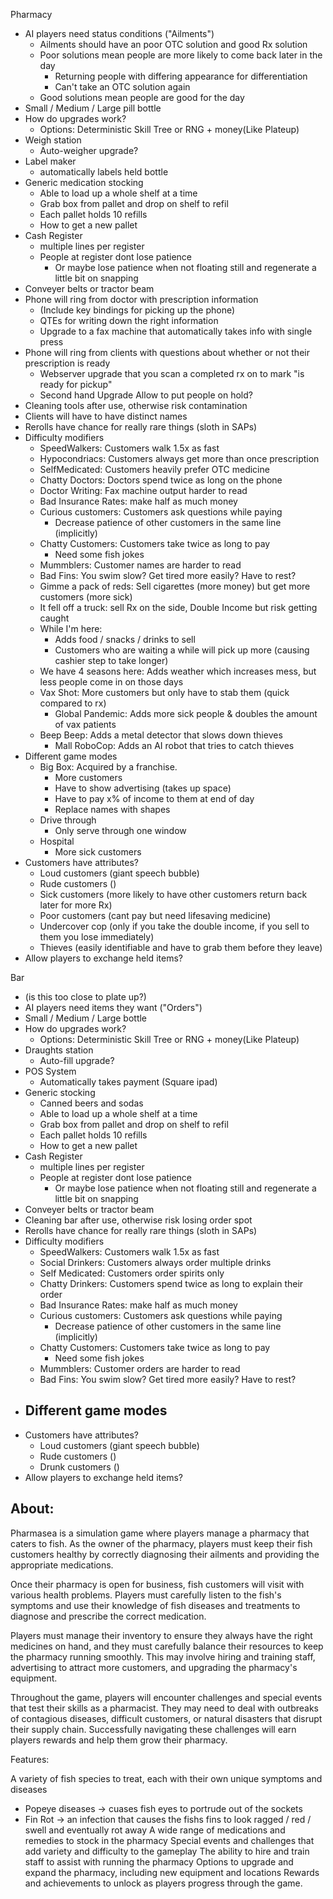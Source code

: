 
Pharmacy
- AI players need status conditions ("Ailments")
    - Ailments should have an poor OTC solution and good Rx solution
    - Poor solutions mean people are more likely to come back later in the day
        - Returning people with differing appearance for differentiation
        - Can't take an OTC solution again
    - Good solutions mean people are good for the day 
- Small / Medium / Large pill bottle
- How do upgrades work?
    - Options: Deterministic Skill Tree or RNG + money(Like Plateup)
- Weigh station
    - Auto-weigher upgrade? 
- Label maker
    - automatically labels held bottle
- Generic medication stocking
    - Able to load up a whole shelf at a time
    - Grab box from pallet and drop on shelf to refil 
    - Each pallet holds 10 refills
    - How to get a new pallet
- Cash Register
    - multiple lines per register
    - People at register dont lose patience
        - Or maybe lose patience when not floating still and regenerate a little bit on snapping
- Conveyer belts or tractor beam
- Phone will ring from doctor with prescription information 
    - (Include key bindings for picking up the phone)
    - QTEs for writing down the right information
    - Upgrade to a fax machine that automatically takes info with single press
- Phone will ring from clients with questions about whether or not their prescription is ready
    - Webserver upgrade that you scan a completed rx on to mark "is ready for pickup"
    - Second hand Upgrade Allow to put people on hold?
- Cleaning tools after use, otherwise risk contamination
- Clients will have to have distinct names
- Rerolls have chance for really rare things (sloth in SAPs)
- Difficulty modifiers 
    - SpeedWalkers: Customers walk 1.5x as fast
    - Hypocondriacs: Customers always get more than once prescription
    - SelfMedicated: Customers heavily prefer OTC medicine
    - Chatty Doctors: Doctors spend twice as long on the phone 
    - Doctor Writing: Fax machine output harder to read
    - Bad Insurance Rates: make half as much money 
    - Curious customers: Customers ask questions while paying 
        - Decrease patience of other customers in the same line (implicitly)
    - Chatty Customers: Customers take twice as long to pay
        - Need some fish jokes
    - Mummblers: Customer names are harder to read 
    - Bad Fins: You swim slow? Get tired more easily? Have to rest? 
    - Gimme a pack of reds: Sell cigarettes (more money) but get more customers (more sick) 
    - It fell off a truck: sell Rx on the side, Double Income but risk getting caught
    - While I'm here: 
        - Adds food / snacks / drinks to sell 
        - Customers who are waiting a while will pick up more (causing cashier step to take longer) 
    - We have 4 seasons here: Adds weather which increases mess, but less people come in on those days
    - Vax Shot: More customers but only have to stab them (quick compared to rx) 
        - Global Pandemic: Adds more sick people & doubles the amount of vax patients
    - Beep Beep: Adds a metal detector that slows down thieves
        - Mall RoboCop: Adds an AI robot that tries to catch thieves
- Different game modes
    - Big Box: Acquired by a franchise. 
        - More customers
        - Have to show advertising (takes up space) 
        - Have to pay x% of income to them at end of day 
        - Replace names with shapes 
    - Drive through
        - Only serve through one window 
    - Hospital
        - More sick customers
- Customers have attributes?
    - Loud customers (giant speech bubble) 
    - Rude customers () 
    - Sick customers (more likely to have other customers return back later for more Rx)
    - Poor customers (cant pay but need lifesaving medicine)
    - Undercover cop (only if you take the double income, if you sell to them you lose immediately) 
    - Thieves (easily identifiable and have to grab them before they leave) 
- Allow players to exchange held items?


Bar 
- (is this too close to plate up?) 
- AI players need items they want ("Orders")
- Small / Medium / Large bottle
- How do upgrades work?
    - Options: Deterministic Skill Tree or RNG + money(Like Plateup)
- Draughts station
    - Auto-fill upgrade? 
- POS System
    - Automatically takes payment (Square ipad) 
- Generic stocking
    - Canned beers and sodas
    - Able to load up a whole shelf at a time
    - Grab box from pallet and drop on shelf to refil 
    - Each pallet holds 10 refills
    - How to get a new pallet
- Cash Register
    - multiple lines per register
    - People at register dont lose patience
        - Or maybe lose patience when not floating still and regenerate a little bit on snapping
- Conveyer belts or tractor beam
- Cleaning bar after use, otherwise risk losing order spot 
- Rerolls have chance for really rare things (sloth in SAPs)
- Difficulty modifiers 
    - SpeedWalkers: Customers walk 1.5x as fast
    - Social Drinkers: Customers always order multiple drinks
    - Self Medicated: Customers order spirits only 
    - Chatty Drinkers: Customers spend twice as long to explain their order
    - Bad Insurance Rates: make half as much money 
    - Curious customers: Customers ask questions while paying 
        - Decrease patience of other customers in the same line (implicitly)
    - Chatty Customers: Customers take twice as long to pay
        - Need some fish jokes
    - Mummblers: Customer orders are harder to read 
    - Bad Fins: You swim slow? Get tired more easily? Have to rest? 
- Different game modes
    - 
- Customers have attributes?
    - Loud customers (giant speech bubble) 
    - Rude customers () 
    - Drunk customers ()
- Allow players to exchange held items?




## About: 

Pharmasea is a simulation game where players manage a pharmacy that caters to fish. As the owner of the pharmacy, 
players must keep their fish customers healthy by correctly diagnosing their ailments and providing the appropriate medications.

Once their pharmacy is open for business, fish customers will visit with various health problems. 
Players must carefully listen to the fish's symptoms and use their knowledge of fish diseases and treatments to diagnose and prescribe the correct medication.

Players must manage their inventory to ensure they always have the right medicines on hand, and they must carefully balance their resources to keep the pharmacy running smoothly. 
This may involve hiring and training staff, advertising to attract more customers, and upgrading the pharmacy's equipment. 

Throughout the game, players will encounter challenges and special events that test their skills as a pharmacist. They may need to deal with outbreaks of contagious diseases, difficult customers, or natural disasters that disrupt their supply chain. Successfully navigating these challenges will earn players rewards and help them grow their pharmacy.


Features:

A variety of fish species to treat, each with their own unique symptoms and diseases
- Popeye diseases -> cuases fish eyes to portrude out of the sockets 
- Fin Rot -> an infection that causes the fishs fins to look ragged / red / swell and eventually rot away 
A wide range of medications and remedies to stock in the pharmacy
Special events and challenges that add variety and difficulty to the gameplay
The ability to hire and train staff to assist with running the pharmacy
Options to upgrade and expand the pharmacy, including new equipment and locations
Rewards and achievements to unlock as players progress through the game.



